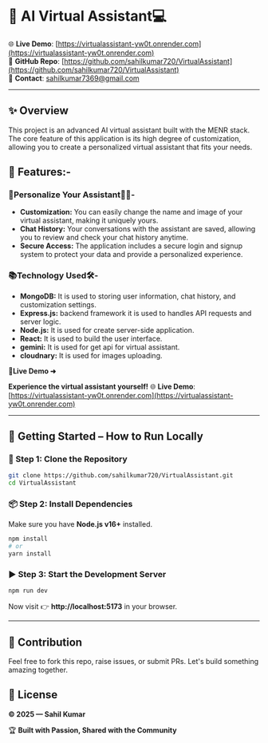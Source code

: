 # 🌟 AI Virtual Assistant💻 


🌐 **Live Demo**: [https://virtualassistant-yw0t.onrender.com](https://virtualassistant-yw0t.onrender.com)  
📂 **GitHub Repo**: [https://github.com/sahilkumar720/VirtualAssistant](https://github.com/sahilkumar720/VirtualAssistant)  
📧 **Contact**: sahilkumar7369@gmail.com

---

## ✨ Overview

This project is an advanced AI virtual assistant built with the MENR stack. The core feature of this application is its high degree of customization, allowing you to create a personalized virtual assistant that fits your needs.


## 🚀 Features:-

###  💎Personalize Your Assistant🧑‍💼-

- **Customization:** You can easily change the name and image of your virtual assistant, making it uniquely yours.
- **Chat History:** Your conversations with the assistant are saved, allowing you to review and check your chat history anytime.
- **Secure Access:** The application includes a secure login and signup system to protect your data and provide a personalized experience.

### 📚Technology Used🛠️-

- **MongoDB:** It is used to storing user information, chat history, and customization settings.
- **Express.js:** backend framework it is used to handles API requests and server logic.
- **Node.js:** It is used for create server-side application.
- **React:** It is used to build the user interface.
- **gemini:** It is used for get api for virtual assistant.
- **cloudnary:** It is used for images uploading.


**🚀Live Demo ➜**

**Experience the virtual assistant yourself!**
🌐 **Live Demo**: [https://virtualassistant-yw0t.onrender.com](https://virtualassistant-yw0t.onrender.com)  


---


## 🧩 Getting Started – How to Run Locally

### 🚀 Step 1: Clone the Repository
```bash
git clone https://github.com/sahilkumar720/VirtualAssistant.git
cd VirtualAssistant
```

### 📦 Step 2: Install Dependencies
Make sure you have **Node.js v16+** installed.
```bash
npm install
# or
yarn install
```

### ▶️ Step 3: Start the Development Server
```bash
npm run dev
```

Now visit 👉 **http://localhost:5173** in your browser.

---


## 🤝 Contribution

Feel free to fork this repo, raise issues, or submit PRs. Let's build something amazing together.



## 📄 License

**© 2025 — Sahil Kumar**

 🏆 **Built with Passion, Shared with the Community**  



